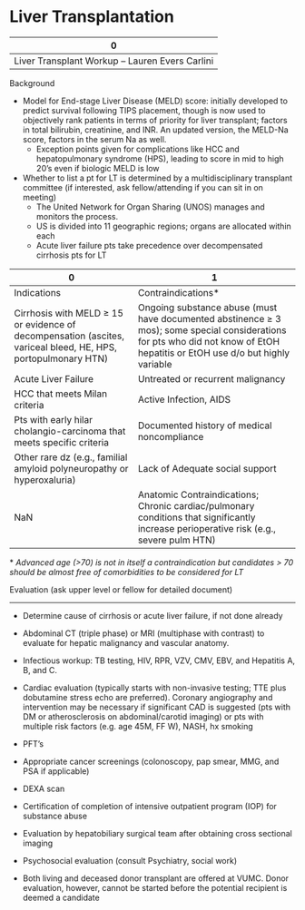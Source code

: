 # Liver Transplantation

| 0                                              |
|------------------------------------------------|
| Liver Transplant Workup – Lauren Evers Carlini |

Background

-   Model
    for End-stage Liver Disease (MELD) score: initially developed to
    predict survival following TIPS placement, though is now used to
    objectively rank patients in terms of priority for liver transplant;
    factors in total bilirubin, creatinine, and INR. An updated version,
    the MELD-Na score, factors in the serum Na as well.
    -   Exception points given for complications like HCC and
        hepatopulmonary syndrome (HPS), leading to score in mid to high
        20’s even if biologic MELD is low
-   Whether
    to list a pt for LT is determined by a multidisciplinary transplant
    committee (if interested, ask fellow/attending if you can sit in on
    meeting)
    -   The United Network for Organ Sharing (UNOS) manages and monitors
        the process.
    -   US is divided into 11 geographic regions; organs are allocated
        within each
    -   Acute liver failure pts take precedence over decompensated
        cirrhosis pts for LT

| 0                                                                                                             | 1                                                                                                                                                                             |
|---------------------------------------------------------------------------------------------------------------|-------------------------------------------------------------------------------------------------------------------------------------------------------------------------------|
| Indications                                                                                                   | Contraindications\*                                                                                                                                                           |
| Cirrhosis with MELD ≥ 15 or evidence of decompensation (ascites, variceal bleed, HE, HPS, portopulmonary HTN) | Ongoing substance abuse (must have documented abstinence ≥ 3 mos); some special considerations for pts who did not know of EtOH hepatitis or EtOH use d/o but highly variable |
| Acute Liver Failure                                                                                           | Untreated or recurrent malignancy                                                                                                                                             |
| HCC that meets Milan criteria                                                                                 | Active Infection, AIDS                                                                                                                                                        |
| Pts with early hilar cholangio-carcinoma that meets specific criteria                                         | Documented history of medical noncompliance                                                                                                                                   |
| Other rare dz (e.g., familial amyloid polyneuropathy or hyperoxaluria)                                        | Lack of Adequate social support                                                                                                                                               |
| NaN                                                                                                           | Anatomic Contraindications; Chronic cardiac/pulmonary conditions that significantly increase perioperative risk (e.g., severe pulm HTN)                                       |

\* *Advanced age (>70) is not in itself a contraindication but
candidates \> 70 should be almost free of comorbidities to be considered
for LT*

Evaluation (ask upper level or fellow for detailed document)

-   -   -

-   Determine cause of cirrhosis or acute liver failure, if not done
    already

-   Abdominal CT (triple phase) or MRI (multiphase with contrast) to
    evaluate for hepatic malignancy and vascular anatomy.

-   Infectious workup: TB testing, HIV, RPR, VZV, CMV, EBV, and
    Hepatitis A, B, and C.

-   Cardiac evaluation (typically starts with non-invasive testing; TTE
    plus dobutamine stress echo are preferred). Coronary angiography and
    intervention may be necessary if significant CAD is suggested (pts
    with DM or atherosclerosis on abdominal/carotid imaging) or pts with
    multiple risk factors (e.g. age 45M, FF W), NASH, hx smoking

-   PFT’s

-   Appropriate cancer screenings (colonoscopy, pap smear, MMG, and PSA
    if applicable)

-   DEXA scan

-   Certification of completion of intensive outpatient program (IOP)
    for substance abuse

-   Evaluation by hepatobiliary surgical team after obtaining cross
    sectional imaging

-   Psychosocial evaluation (consult Psychiatry, social work)

-   Both living and deceased donor transplant are offered at VUMC. Donor
    evaluation, however, cannot be started before the potential
    recipient is deemed a candidate
